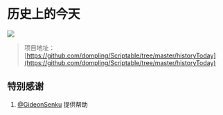 # 历史上的今天

![](https://raw.githubusercontent.com/dompling/Scriptable/master/historyToday/historyToday.gif)

> 项目地址：[https://github.com/dompling/Scriptable/tree/master/historyToday](https://github.com/dompling/Scriptable/tree/master/historyToday)

## 特别感谢

1.  [@GideonSenku](https://github.com/GideonSenku) 提供帮助

